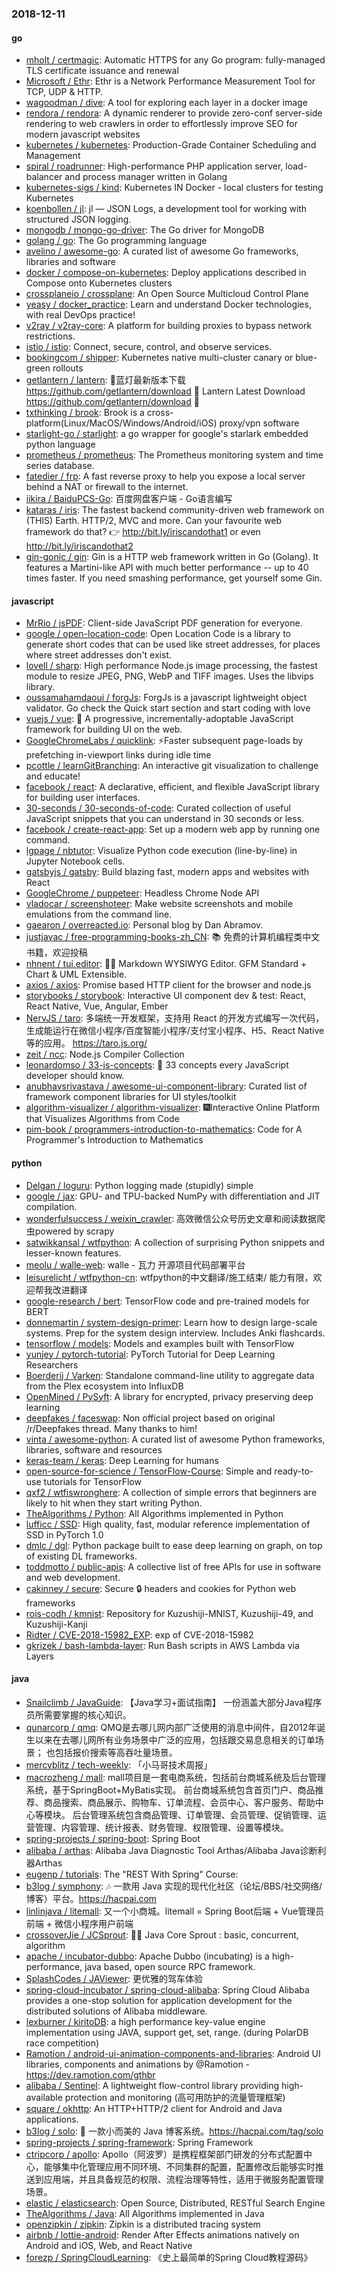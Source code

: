 ### 2018-12-11

#### go
* [mholt / certmagic](https://github.com/mholt/certmagic): Automatic HTTPS for any Go program: fully-managed TLS certificate issuance and renewal
* [Microsoft / Ethr](https://github.com/Microsoft/Ethr): Ethr is a Network Performance Measurement Tool for TCP, UDP & HTTP.
* [wagoodman / dive](https://github.com/wagoodman/dive): A tool for exploring each layer in a docker image
* [rendora / rendora](https://github.com/rendora/rendora): A dynamic renderer to provide zero-conf server-side rendering to web crawlers in order to effortlessly improve SEO for modern javascript websites
* [kubernetes / kubernetes](https://github.com/kubernetes/kubernetes): Production-Grade Container Scheduling and Management
* [spiral / roadrunner](https://github.com/spiral/roadrunner): High-performance PHP application server, load-balancer and process manager written in Golang
* [kubernetes-sigs / kind](https://github.com/kubernetes-sigs/kind): Kubernetes IN Docker - local clusters for testing Kubernetes
* [koenbollen / jl](https://github.com/koenbollen/jl): jl — JSON Logs, a development tool for working with structured JSON logging.
* [mongodb / mongo-go-driver](https://github.com/mongodb/mongo-go-driver): The Go driver for MongoDB
* [golang / go](https://github.com/golang/go): The Go programming language
* [avelino / awesome-go](https://github.com/avelino/awesome-go): A curated list of awesome Go frameworks, libraries and software
* [docker / compose-on-kubernetes](https://github.com/docker/compose-on-kubernetes): Deploy applications described in Compose onto Kubernetes clusters
* [crossplaneio / crossplane](https://github.com/crossplaneio/crossplane): An Open Source Multicloud Control Plane
* [yeasy / docker_practice](https://github.com/yeasy/docker_practice): Learn and understand Docker technologies, with real DevOps practice!
* [v2ray / v2ray-core](https://github.com/v2ray/v2ray-core): A platform for building proxies to bypass network restrictions.
* [istio / istio](https://github.com/istio/istio): Connect, secure, control, and observe services.
* [bookingcom / shipper](https://github.com/bookingcom/shipper): Kubernetes native multi-cluster canary or blue-green rollouts
* [getlantern / lantern](https://github.com/getlantern/lantern): 🔴蓝灯最新版本下载 https://github.com/getlantern/download 🔴 Lantern Latest Download https://github.com/getlantern/download 🔴
* [txthinking / brook](https://github.com/txthinking/brook): Brook is a cross-platform(Linux/MacOS/Windows/Android/iOS) proxy/vpn software
* [starlight-go / starlight](https://github.com/starlight-go/starlight): a go wrapper for google's starlark embedded python language
* [prometheus / prometheus](https://github.com/prometheus/prometheus): The Prometheus monitoring system and time series database.
* [fatedier / frp](https://github.com/fatedier/frp): A fast reverse proxy to help you expose a local server behind a NAT or firewall to the internet.
* [iikira / BaiduPCS-Go](https://github.com/iikira/BaiduPCS-Go): 百度网盘客户端 - Go语言编写
* [kataras / iris](https://github.com/kataras/iris): The fastest backend community-driven web framework on (THIS) Earth. HTTP/2, MVC and more. Can your favourite web framework do that? 👉 http://bit.ly/iriscandothat1 or even http://bit.ly/iriscandothat2
* [gin-gonic / gin](https://github.com/gin-gonic/gin): Gin is a HTTP web framework written in Go (Golang). It features a Martini-like API with much better performance -- up to 40 times faster. If you need smashing performance, get yourself some Gin.

#### javascript
* [MrRio / jsPDF](https://github.com/MrRio/jsPDF): Client-side JavaScript PDF generation for everyone.
* [google / open-location-code](https://github.com/google/open-location-code): Open Location Code is a library to generate short codes that can be used like street addresses, for places where street addresses don't exist.
* [lovell / sharp](https://github.com/lovell/sharp): High performance Node.js image processing, the fastest module to resize JPEG, PNG, WebP and TIFF images. Uses the libvips library.
* [oussamahamdaoui / forgJs](https://github.com/oussamahamdaoui/forgJs): ForgJs is a javascript lightweight object validator. Go check the Quick start section and start coding with love
* [vuejs / vue](https://github.com/vuejs/vue): 🖖 A progressive, incrementally-adoptable JavaScript framework for building UI on the web.
* [GoogleChromeLabs / quicklink](https://github.com/GoogleChromeLabs/quicklink): ⚡️Faster subsequent page-loads by prefetching in-viewport links during idle time
* [pcottle / learnGitBranching](https://github.com/pcottle/learnGitBranching): An interactive git visualization to challenge and educate!
* [facebook / react](https://github.com/facebook/react): A declarative, efficient, and flexible JavaScript library for building user interfaces.
* [30-seconds / 30-seconds-of-code](https://github.com/30-seconds/30-seconds-of-code): Curated collection of useful JavaScript snippets that you can understand in 30 seconds or less.
* [facebook / create-react-app](https://github.com/facebook/create-react-app): Set up a modern web app by running one command.
* [lgpage / nbtutor](https://github.com/lgpage/nbtutor): Visualize Python code execution (line-by-line) in Jupyter Notebook cells.
* [gatsbyjs / gatsby](https://github.com/gatsbyjs/gatsby): Build blazing fast, modern apps and websites with React
* [GoogleChrome / puppeteer](https://github.com/GoogleChrome/puppeteer): Headless Chrome Node API
* [vladocar / screenshoteer](https://github.com/vladocar/screenshoteer): Make website screenshots and mobile emulations from the command line.
* [gaearon / overreacted.io](https://github.com/gaearon/overreacted.io): Personal blog by Dan Abramov.
* [justjavac / free-programming-books-zh_CN](https://github.com/justjavac/free-programming-books-zh_CN): 📚 免费的计算机编程类中文书籍，欢迎投稿
* [nhnent / tui.editor](https://github.com/nhnent/tui.editor): 🍞📝 Markdown WYSIWYG Editor. GFM Standard + Chart & UML Extensible.
* [axios / axios](https://github.com/axios/axios): Promise based HTTP client for the browser and node.js
* [storybooks / storybook](https://github.com/storybooks/storybook): Interactive UI component dev & test: React, React Native, Vue, Angular, Ember
* [NervJS / taro](https://github.com/NervJS/taro): 多端统一开发框架，支持用 React 的开发方式编写一次代码，生成能运行在微信小程序/百度智能小程序/支付宝小程序、H5、React Native 等的应用。 https://taro.js.org/
* [zeit / ncc](https://github.com/zeit/ncc): Node.js Compiler Collection
* [leonardomso / 33-js-concepts](https://github.com/leonardomso/33-js-concepts): 📜 33 concepts every JavaScript developer should know.
* [anubhavsrivastava / awesome-ui-component-library](https://github.com/anubhavsrivastava/awesome-ui-component-library): Curated list of framework component libraries for UI styles/toolkit
* [algorithm-visualizer / algorithm-visualizer](https://github.com/algorithm-visualizer/algorithm-visualizer): 🎆Interactive Online Platform that Visualizes Algorithms from Code
* [pim-book / programmers-introduction-to-mathematics](https://github.com/pim-book/programmers-introduction-to-mathematics): Code for A Programmer's Introduction to Mathematics

#### python
* [Delgan / loguru](https://github.com/Delgan/loguru): Python logging made (stupidly) simple
* [google / jax](https://github.com/google/jax): GPU- and TPU-backed NumPy with differentiation and JIT compilation.
* [wonderfulsuccess / weixin_crawler](https://github.com/wonderfulsuccess/weixin_crawler): 高效微信公众号历史文章和阅读数据爬虫powered by scrapy
* [satwikkansal / wtfpython](https://github.com/satwikkansal/wtfpython): A collection of surprising Python snippets and lesser-known features.
* [meolu / walle-web](https://github.com/meolu/walle-web): walle - 瓦力 开源项目代码部署平台
* [leisurelicht / wtfpython-cn](https://github.com/leisurelicht/wtfpython-cn): wtfpython的中文翻译/施工结束/ 能力有限，欢迎帮我改进翻译
* [google-research / bert](https://github.com/google-research/bert): TensorFlow code and pre-trained models for BERT
* [donnemartin / system-design-primer](https://github.com/donnemartin/system-design-primer): Learn how to design large-scale systems. Prep for the system design interview. Includes Anki flashcards.
* [tensorflow / models](https://github.com/tensorflow/models): Models and examples built with TensorFlow
* [yunjey / pytorch-tutorial](https://github.com/yunjey/pytorch-tutorial): PyTorch Tutorial for Deep Learning Researchers
* [Boerderij / Varken](https://github.com/Boerderij/Varken): Standalone command-line utility to aggregate data from the Plex ecosystem into InfluxDB
* [OpenMined / PySyft](https://github.com/OpenMined/PySyft): A library for encrypted, privacy preserving deep learning
* [deepfakes / faceswap](https://github.com/deepfakes/faceswap): Non official project based on original /r/Deepfakes thread. Many thanks to him!
* [vinta / awesome-python](https://github.com/vinta/awesome-python): A curated list of awesome Python frameworks, libraries, software and resources
* [keras-team / keras](https://github.com/keras-team/keras): Deep Learning for humans
* [open-source-for-science / TensorFlow-Course](https://github.com/open-source-for-science/TensorFlow-Course): Simple and ready-to-use tutorials for TensorFlow
* [qxf2 / wtfiswronghere](https://github.com/qxf2/wtfiswronghere): A collection of simple errors that beginners are likely to hit when they start writing Python.
* [TheAlgorithms / Python](https://github.com/TheAlgorithms/Python): All Algorithms implemented in Python
* [lufficc / SSD](https://github.com/lufficc/SSD): High quality, fast, modular reference implementation of SSD in PyTorch 1.0
* [dmlc / dgl](https://github.com/dmlc/dgl): Python package built to ease deep learning on graph, on top of existing DL frameworks.
* [toddmotto / public-apis](https://github.com/toddmotto/public-apis): A collective list of free APIs for use in software and web development.
* [cakinney / secure](https://github.com/cakinney/secure): Secure 🔒 headers and cookies for Python web frameworks
* [rois-codh / kmnist](https://github.com/rois-codh/kmnist): Repository for Kuzushiji-MNIST, Kuzushiji-49, and Kuzushiji-Kanji
* [Ridter / CVE-2018-15982_EXP](https://github.com/Ridter/CVE-2018-15982_EXP): exp of CVE-2018-15982
* [gkrizek / bash-lambda-layer](https://github.com/gkrizek/bash-lambda-layer): Run Bash scripts in AWS Lambda via Layers

#### java
* [Snailclimb / JavaGuide](https://github.com/Snailclimb/JavaGuide): 【Java学习+面试指南】 一份涵盖大部分Java程序员所需要掌握的核心知识。
* [qunarcorp / qmq](https://github.com/qunarcorp/qmq): QMQ是去哪儿网内部广泛使用的消息中间件，自2012年诞生以来在去哪儿网所有业务场景中广泛的应用，包括跟交易息息相关的订单场景； 也包括报价搜索等高吞吐量场景。
* [mercyblitz / tech-weekly](https://github.com/mercyblitz/tech-weekly): 「小马哥技术周报」
* [macrozheng / mall](https://github.com/macrozheng/mall): mall项目是一套电商系统，包括前台商城系统及后台管理系统，基于SpringBoot+MyBatis实现。 前台商城系统包含首页门户、商品推荐、商品搜索、商品展示、购物车、订单流程、会员中心、客户服务、帮助中心等模块。 后台管理系统包含商品管理、订单管理、会员管理、促销管理、运营管理、内容管理、统计报表、财务管理、权限管理、设置等模块。
* [spring-projects / spring-boot](https://github.com/spring-projects/spring-boot): Spring Boot
* [alibaba / arthas](https://github.com/alibaba/arthas): Alibaba Java Diagnostic Tool Arthas/Alibaba Java诊断利器Arthas
* [eugenp / tutorials](https://github.com/eugenp/tutorials): The "REST With Spring" Course:
* [b3log / symphony](https://github.com/b3log/symphony): 🎶 一款用 Java 实现的现代化社区（论坛/BBS/社交网络/博客）平台。https://hacpai.com
* [linlinjava / litemall](https://github.com/linlinjava/litemall): 又一个小商城。litemall = Spring Boot后端 + Vue管理员前端 + 微信小程序用户前端
* [crossoverJie / JCSprout](https://github.com/crossoverJie/JCSprout): 👨‍🎓 Java Core Sprout : basic, concurrent, algorithm
* [apache / incubator-dubbo](https://github.com/apache/incubator-dubbo): Apache Dubbo (incubating) is a high-performance, java based, open source RPC framework.
* [SplashCodes / JAViewer](https://github.com/SplashCodes/JAViewer): 更优雅的驾车体验
* [spring-cloud-incubator / spring-cloud-alibaba](https://github.com/spring-cloud-incubator/spring-cloud-alibaba): Spring Cloud Alibaba provides a one-stop solution for application development for the distributed solutions of Alibaba middleware.
* [lexburner / kiritoDB](https://github.com/lexburner/kiritoDB): a high performance key-value engine implementation using JAVA, support get, set, range. (during PolarDB race competition)
* [Ramotion / android-ui-animation-components-and-libraries](https://github.com/Ramotion/android-ui-animation-components-and-libraries): Android UI libraries, components and animations by @Ramotion - https://dev.ramotion.com/gthbr
* [alibaba / Sentinel](https://github.com/alibaba/Sentinel): A lightweight flow-control library providing high-available protection and monitoring (高可用防护的流量管理框架)
* [square / okhttp](https://github.com/square/okhttp): An HTTP+HTTP/2 client for Android and Java applications.
* [b3log / solo](https://github.com/b3log/solo): 🎸 一款小而美的 Java 博客系统。https://hacpai.com/tag/solo
* [spring-projects / spring-framework](https://github.com/spring-projects/spring-framework): Spring Framework
* [ctripcorp / apollo](https://github.com/ctripcorp/apollo): Apollo（阿波罗）是携程框架部门研发的分布式配置中心，能够集中化管理应用不同环境、不同集群的配置，配置修改后能够实时推送到应用端，并且具备规范的权限、流程治理等特性，适用于微服务配置管理场景。
* [elastic / elasticsearch](https://github.com/elastic/elasticsearch): Open Source, Distributed, RESTful Search Engine
* [TheAlgorithms / Java](https://github.com/TheAlgorithms/Java): All Algorithms implemented in Java
* [openzipkin / zipkin](https://github.com/openzipkin/zipkin): Zipkin is a distributed tracing system
* [airbnb / lottie-android](https://github.com/airbnb/lottie-android): Render After Effects animations natively on Android and iOS, Web, and React Native
* [forezp / SpringCloudLearning](https://github.com/forezp/SpringCloudLearning): 《史上最简单的Spring Cloud教程源码》
